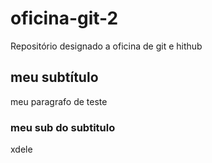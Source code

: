 # oficina-git-2
Repositório designado a oficina de git e hithub

## meu subtítulo

meu paragrafo de teste


### meu sub do subtitulo

xdele